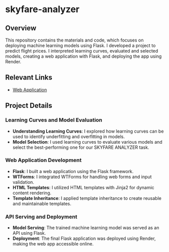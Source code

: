 # skyfare-analyzer
 
## Overview

This repository contains the materials and code, which focuses on deploying machine learning models using Flask. I developed a project to predict flight prices. I interpreted learning curves, evaluated and selected models, creating a web application with Flask, and deploying the app using Render.

## Relevant Links
- [Web Application](https://skyfare-analyzer.onrender.com)

## Project Details

### Learning Curves and Model Evaluation

- **Understanding Learning Curves**: I explored how learning curves can be used to identify underfitting and overfitting in models.
- **Model Selection**: I used learning curves to evaluate various models and select the best-performing one for our SKYFARE ANALYZER task.

### Web Application Development

- **Flask**: I built a web application using the Flask framework.
- **WTForms**: I integrated WTForms for handling web forms and input validation.
- **HTML Templates**: I utilized HTML templates with Jinja2 for dynamic content rendering.
- **Template Inheritance**: I applied template inheritance to create reusable and maintainable templates.

### API Serving and Deployment

- **Model Serving**: The trained machine learning model was served as an API using Flask.
- **Deployment**: The final Flask application was deployed using Render, making the web app accessible online.
